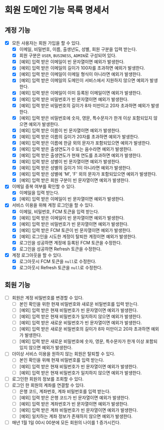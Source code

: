 # 회원 도메인 기능 목록 명세서

## 계정 기능

- [x] 모든 사용자는 회원 가입을 할 수 있다.
  - [x] 이메일, 비밀번호, 이름, 출생년도, 성별, 회원 구분을 입력 받는다.
  - [x] 회원 구분은 `USER`, `BUSINESS`, `ADMIN`로 구성되어 있다.
  - [x] [예외] 입력 받은 이메일이 빈 문자열이면 예외가 발생한다.
  - [x] [예외] 입력 받은 이메일의 길이가 100자를 초과하면 예외가 발생한다.
  - [x] [예외] 입력 받은 이메일이 이메일 형식이 아니라면 예외가 발생한다.
  - [x] [예외] 입력 받은 이메일의 도메인이 서비스에서 지원하지 않으면 예외가 발생한다.
  - [x] [예외] 입력 받은 이메일이 이미 등록된 이메일이면 예외가 발생한다.
  - [x] [예외] 입력 받은 비밀번호가 빈 문자열이면 예외가 발생한다.
  - [x] [예외] 입력 받은 비밀번호의 길이가 8자 미만이고 20자 초과하면 예외가 발생한다.
  - [x] [예외] 입력 받은 비밀번호에 숫자, 영문, 특수문자가 한개 이상 포함되있지 않으면 예외가 발생한다.
  - [x] [예외] 입력 받은 이름이 빈 문자열이면 예외가 발생한다.
  - [x] [예외] 입력 받은 이름의 길이가 20자를 초과하면 예외가 발생한다.
  - [x] [예외] 입력 받은 이름에 한글 외의 문자가 포함되있으면 예외가 발생한다.
  - [x] [예외] 입력 받은 출생연도가 0 또는 음수라면 예외가 발생한다.
  - [x] [예외] 입력 받은 출생연도가 현재 연도를 초과하면 예외가 발생한다.
  - [x] [예외] 입력 받은 성별이 빈 문자열이면 예외가 발생한다.
  - [x] [예외] 입력 받은 성별의 길이가 1이 아니라면 예외가 발생한다.
  - [x] [예외] 입력 받은 성별에 'M', 'F' 외의 문자가 포함되있으면 예외가 발생한다.
  - [x] [예외] 입력 받은 회원 구분이 빈 문자열이면 예외가 발생한다.

- [x] 이메일 중복 여부를 확인할 수 있다.
  - [x] 이메일을 입력 받는다.
  - [x] [예외] 입력 받은 이메일이 빈 문자열이면 예외가 발생한다.

- [x] 서비스 이용을 위해 계정 로그인을 할 수 있다.
  - [x] 이메일, 비밀번호, FCM 토큰을 입력 받는다.
  - [x] [예외] 입력 받은 이메일이 빈 문자열이면 예외가 발생한다.
  - [x] [예외] 입력 받은 비밀번호가 빈 문자열이면 예외가 발생한다.
  - [x] [예외] 입력 받은 FCM 토큰이 빈 문자열이면 예외가 발생한다.
  - [x] [예외] 로그인을 시도한 계정이 탈퇴한 계정이면 예외가 발생한다.
  - [x] 로그인을 성공하면 계정에 등록된 FCM 토큰을 수정한다.
  - [x] 로그인을 성공하면 Refresh 토큰을 수정한다.

- [x] 계정 로그아웃을 할 수 있다.
  - [x] 로그아웃시 FCM 토큰을 `null`로 수정한다.
  - [x] 로그아웃시 Refresh 토큰을 `null`로 수정한다.

## 회원 기능

- [ ] 회원은 계정 비밀번호를 변경할 수 있다.
  - [ ] 본인 확인을 위한 현재 비밀번호와 새로운 비밀번호를 입력 받는다.
  - [ ] [예외] 입력 받은 현재 비밀번호가 빈 문자열이면 예외가 발생한다.
  - [ ] [예외] 입력 받은 현재 비밀번호가 일치하지 않으면 예외가 발생한다.
  - [ ] [예외] 입력 받은 새로운 비밀번호가 빈 문자열이면 예외가 발생한다.
  - [ ] [예외] 입력 받은 새로운 비밀번호의 길이가 8자 미만이고 20자 초과하면 예외가 발생한다.
  - [ ] [예외] 입력 받은 새로운 비밀번호에 숫자, 영문, 특수문자가 한개 이상 포함되있지 않으면 예외가 발생한다.
- [ ] 더이상 서비스 이용을 원하지 않는 회원은 탈퇴할 수 있다.
  - [ ] 본인 확인을 위해 현재 비밀번호를 입력 받는다.
  - [ ] [예외] 입력 받은 현재 비밀번호가 빈 문자열이면 예외가 발생한다.
  - [ ] [예외] 입력 받은 현재 비밀번호가 일치하지 않으면 예외가 발생한다.
- [ ] 로그인한 회원의 정보를 조회할 수 있다.
- [ ] 로그인 한 회원의 계좌를 연결할 수 있다.
  - [ ] 은행 코드, 계좌번호, 계좌 비밀번호를 입력 받는다.
  - [ ] [예외] 입력 받은 은행 코드가 빈 문자열이면 예외가 발생한다.
  - [ ] [예외] 입력 받은 계좌번호가 빈 문자열이면 예외가 발생한다.
  - [ ] [예외] 입력 받은 계좌 비밀번호가 빈 문자열이면 예외가 발생한다.
  - [ ] [예외] 일치하는 계좌 정보가 존재하지 않으면 예외가 발생한다.
- [ ] 매년 1월 1일 00시 00분에 모든 회원의 나이를 1 증가시킨다.
